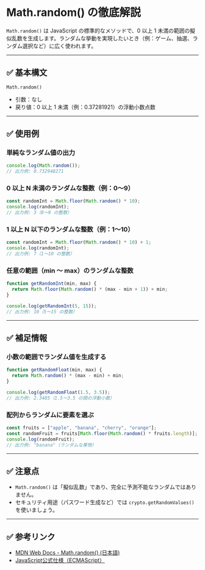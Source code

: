 
# Math.random() の徹底解説

`Math.random()` は JavaScript の標準的なメソッドで、0 以上 1 未満の範囲の擬似乱数を生成します。ランダムな挙動を実現したいとき（例：ゲーム、抽選、ランダム選択など）に広く使われます。

---

## ✅ 基本構文

```
Math.random()
```

- 引数：なし
- 戻り値：0 以上 1 未満（例：0.37281921）の浮動小数点数

---

## ✅ 使用例

###  単純なランダム値の出力

```javascript
console.log(Math.random());
// 出力例: 0.732948271
```

###  0 以上 N 未満のランダムな整数（例：0〜9）

```javascript
const randomInt = Math.floor(Math.random() * 10);
console.log(randomInt);
// 出力例: 3（0〜9 の整数）
```

###  1 以上 N 以下のランダムな整数（例：1〜10）

```javascript
const randomInt = Math.floor(Math.random() * 10) + 1;
console.log(randomInt);
// 出力例: 7（1〜10 の整数）
```

###  任意の範囲（min 〜 max）のランダムな整数

```javascript
function getRandomInt(min, max) {
  return Math.floor(Math.random() * (max - min + 1)) + min;
}

console.log(getRandomInt(5, 15));
// 出力例: 10（5〜15 の整数）
```

---

## ✅ 補足情報

###  小数の範囲でランダム値を生成する

```javascript
function getRandomFloat(min, max) {
  return Math.random() * (max - min) + min;
}

console.log(getRandomFloat(1.5, 3.5));
// 出力例: 2.3485（1.5〜3.5 の間の浮動小数）
```

###  配列からランダムに要素を選ぶ

```javascript
const fruits = ["apple", "banana", "cherry", "orange"];
const randomFruit = fruits[Math.floor(Math.random() * fruits.length)];
console.log(randomFruit);
// 出力例: "banana"（ランダムな果物）
```

---

## ✅ 注意点

- `Math.random()` は「擬似乱数」であり、完全に予測不能なランダムではありません。
- セキュリティ用途（パスワード生成など）では `crypto.getRandomValues()` を使いましょう。

---

## ✅ 参考リンク

- [MDN Web Docs - Math.random() (日本語)](https://developer.mozilla.org/ja/docs/Web/JavaScript/Reference/Global_Objects/Math/random)
- [JavaScript公式仕様（ECMAScript）](https://tc39.es/ecma262/multipage/numbers-and-dates.html#sec-math.random)
